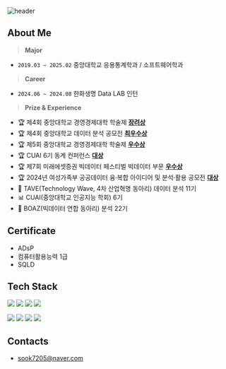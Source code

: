 ![header](https://capsule-render.vercel.app/api?type=waving&color=gradient&customColorList=8&height=150&section=header&text=Yunbin%20Heo&fontSize=40&fontAlignY=30&fontAlign=20)

## **About Me**

> **Major**  
+ `2019.03 ~ 2025.02` 중앙대학교 응용통계학과 / 소프트웨어학과

> **Career**
+ `2024.06 ~ 2024.08` 한화생명 Data LAB 인턴

> **Prize & Experience**
- 🏆 제4회 중앙대학교 경영경제대학 학술제 **[장려상](https://github.com/binineni/2023_academic_festival)**
- 🏆 제4회 중앙대학교 데이터 분석 공모전 **[최우수상](https://github.com/binineni/Recruitment_Text_Mining)**
- 🏆 제5회 중앙대학교 경영경제대학 학술제 **[우수상](https://github.com/binineni/2024_acamedic_festival)**
- 🏆 CUAI 6기 동계 컨퍼런스 **[대상](https://github.com/binineni/IPO_Indicators_CS)**
- 🏆 제7회 미래에셋증권 빅데이터 페스티벌 빅데이터 부문 **[우수상](https://github.com/binineni/IPO_Indicators_CS)**
- 🏆 2024년 여성가족부 공공데이터 융·복합 아이디어 및 분석·활용 공모전 **[대상](https://github.com/binineni/MGEF_analysis_competition)**
- 🌊 TAVE(Technology Wave, 4차 산업혁명 동아리) 데이터 분석 11기
- 📊 CUAI(중앙대학교 인공지능 학회) 6기
- 🐘 BOAZ(빅데이터 연합 동아리) 분석 22기

## **Certificate**
- ADsP
- 컴퓨터활용능력 1급
- SQLD


## **Tech Stack**

<img src="https://img.shields.io/badge/Python-3776AB?logo=Python&logoColor=white"> <img src="https://img.shields.io/badge/C-4479A1?logo=C&logoColor=white"> <img src="https://img.shields.io/badge/RStudio-75AADB?logo=RStudio&logoColor=white"> <img src="https://img.shields.io/badge/SPSS-3B5998?logo=IBM&logoColor=white">


<img src="https://img.shields.io/badge/Colab-F9AB00?logo=GoogleColab&logoColor=white"> <img src="https://img.shields.io/badge/Jupyter-F37626?logo=Jupyter&logoColor=white"> <img src="https://img.shields.io/badge/Visual Studio Code-007ACC?logo=Visual Studio Code&logoColor=white"> <img src="https://img.shields.io/badge/PyTorch-EE4C2C?style=flat&logo=PyTorch&logoColor=white"/>

## **Contacts**
- sook7205@naver.com
